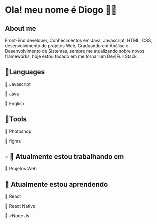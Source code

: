 <h1> Ola! meu nome é Diogo 👨‍💻 </h1>

<h2>About me</h2>
<p>Front-End developer, Conhecimentos em Java, Javascript, HTML, CSS, desenvolvimento de projetos Web,
   Graduando em Análise e Desenvolvimento de Sistemas, sempre me atualizando sobre novos frameworks, hoje
   estou focado em me tornar um Dev|Full Stack. </p>
   
  <h2>📌Languages</h2>
  <p>🔹 Javascript</p>
  <p>🔹 Java</p>
  <p>🔴 English</p>
  
  <h2>📌Tools</h2>
  <p>🔹 Photoshop</p>
  <p>🔹 figma</p>
  
  <h2>- 🔭 Atualmente estou trabalhando em</h2>
  <p>🔹 Projetos Web</p>
  
  <h2>🌱 Atualmente estou aprendendo </h2>
  <p>🔹 React</p>
  <p>🔹 React Native</p>
  <p>🔹 >Node Js</p>
  
